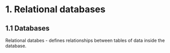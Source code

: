 # 1. Relational databases

## 1.1 Databases

Relational databes - defines relationships between tables of data inside the database.
